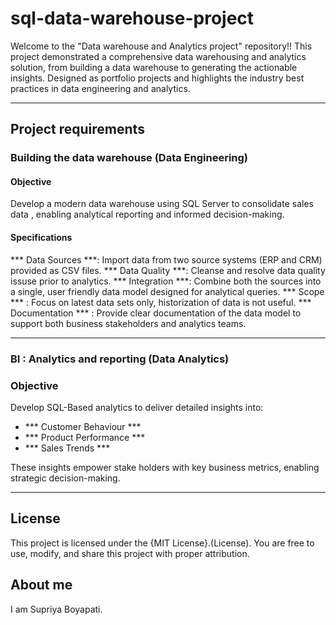 # sql-data-warehouse-project

Welcome to the "Data warehouse and Analytics project" repository!!
This project demonstrated a comprehensive data warehousing and analytics solution, from building a data warehouse to generating the actionable insights. Designed as portfolio projects and highlights the industry best practices in data engineering and analytics.


----------------------

## Project requirements  

### Building the data warehouse (Data Engineering)
#### Objective
Develop a modern data warehouse using SQL Server to  consolidate sales data , enabling analytical reporting and informed decision-making.
#### Specifications 
*** Data Sources ***: Import data from two  source systems (ERP and CRM) provided as CSV files.
*** Data Quality ***: Cleanse and resolve data quality issuse prior to analytics.
*** Integration ***: Combine both the sources into a single, user friendly data model designed for analytical queries.
*** Scope *** : Focus on latest data sets only, historization of data is not useful.
*** Documentation *** : Provide clear documentation of the data model to support both business stakeholders and analytics teams.


---------

 ### BI : Analytics and reporting (Data Analytics)

 ### Objective 
Develop SQL-Based analytics to deliver detailed insights into:
- *** Customer Behaviour ***
- *** Product Performance ***
- *** Sales Trends ***
  
These insights empower stake holders with key business metrics, enabling strategic decision-making.

-----

## License 

This project is licensed under the {MIT License}.(License). You are free to use, modify, and share this project with proper attribution.

## About me 
I am Supriya Boyapati.

